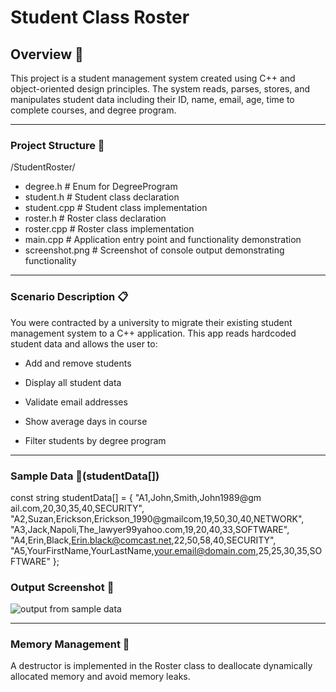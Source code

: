 # Student Class Roster

## Overview 📘

This project is a student management system created using C++ and object-oriented design principles. The system reads, parses, stores, and manipulates student data including their ID, name, email, age, time to complete courses, and degree program.

---

### Project Structure 📂

/StudentRoster/
- degree.h           # Enum for DegreeProgram
- student.h          # Student class declaration
- student.cpp        # Student class implementation
- roster.h           # Roster class declaration
- roster.cpp         # Roster class implementation
- main.cpp           # Application entry point and functionality demonstration
- screenshot.png     # Screenshot of console output demonstrating functionality

---

### Scenario Description 📋

You were contracted by a university to migrate their existing student management system to a C++ application. This app reads hardcoded student data and allows the user to:

- Add and remove students

- Display all student data

- Validate email addresses

- Show average days in course

- Filter students by degree program

---

### Sample Data 🧾(studentData[])

const string studentData[] = {
    "A1,John,Smith,John1989@gm ail.com,20,30,35,40,SECURITY",
    "A2,Suzan,Erickson,Erickson_1990@gmailcom,19,50,30,40,NETWORK",
    "A3,Jack,Napoli,The_lawyer99yahoo.com,19,20,40,33,SOFTWARE",
    "A4,Erin,Black,Erin.black@comcast.net,22,50,58,40,SECURITY",
    "A5,YourFirstName,YourLastName,your.email@domain.com,25,25,30,35,SOFTWARE"
};

### Output Screenshot 📸

![output from sample data](https://github.com/BrandonL02/C867-PA/blob/34b9825696802ad74ca162ac7ed11e8d9b4f4aff/output.jpg)

---

### Memory Management 🧼
A destructor is implemented in the Roster class to deallocate dynamically allocated memory and avoid memory leaks.
